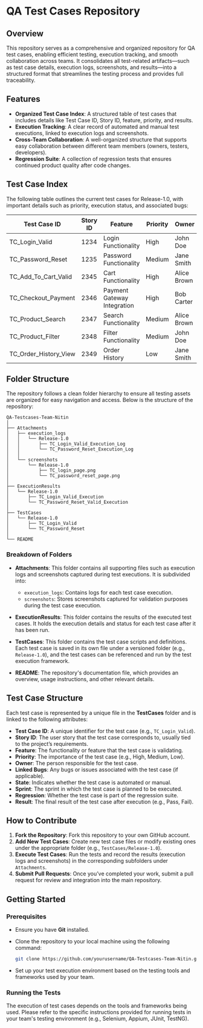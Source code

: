 # QA Test Cases Repository

## Overview

This repository serves as a comprehensive and organized repository for QA test cases, enabling efficient testing, execution tracking, and smooth collaboration across teams. It consolidates all test-related artifacts—such as test case details, execution logs, screenshots, and results—into a structured format that streamlines the testing process and provides full traceability.

## Features

- **Organized Test Case Index**: A structured table of test cases that includes details like Test Case ID, Story ID, feature, priority, and results.
- **Execution Tracking**: A clear record of automated and manual test executions, linked to execution logs and screenshots.
- **Cross-Team Collaboration**: A well-organized structure that supports easy collaboration between different team members (owners, testers, developers).
- **Regression Suite**: A collection of regression tests that ensures continued product quality after code changes.

## Test Case Index

The following table outlines the current test cases for Release-1.0, with important details such as priority, execution status, and associated bugs:

| Test Case ID           | Story ID | Feature                    | Priority | Owner         | Linked Bugs | State       | Sprint | Regression | Result  |  
|------------------------|----------|----------------------------|----------|---------------|-------------|-------------|--------|------------|---------|  
| TC_Login_Valid         | 1234     | Login Functionality        | High     | John Doe      | 5678, 5680  | Automated   | S-01   | Yes        | ✅ Passed  |  
| TC_Password_Reset      | 1235     | Password Functionality     | Medium   | Jane Smith    | None        | Manual      | S-01   | Yes        | ✅ Passed  |  
| TC_Add_To_Cart_Valid   | 2345     | Cart Functionality         | High     | Alice Brown   | 6789        | Automated   | S-01   | Yes        | ✅ Passed  |  
| TC_Checkout_Payment    | 2346     | Payment Gateway Integration| High     | Bob Carter    | None        | Manual      | S-01   | Yes        | ✅ Passed  |  
| TC_Product_Search      | 2347     | Search Functionality       | Medium   | Alice Brown   | 6791, 6792  | Automated   | S-01   | Yes        | ✅ Passed  |  
| TC_Product_Filter      | 2348     | Filter Functionality       | Medium   | John Doe      | None        | Manual      | S-01   | Yes        | ✅ Passed  |  
| TC_Order_History_View  | 2349     | Order History              | Low      | Jane Smith    | 6793        | Automated   | S-01   | Yes        | ✅ Passed  |  

## Folder Structure

The repository follows a clean folder hierarchy to ensure all testing assets are organized for easy navigation and access. Below is the structure of the repository:

```plaintext
QA-Testcases-Team-Nitin
│
├── Attachments
│   ├── execution_logs
│   │   └── Release-1.0
│   │       ├── TC_Login_Valid_Execution_Log
│   │       └── TC_Password_Reset_Execution_Log
│   │   
│   └── screenshots
│       └── Release-1.0
│           ├── TC_login_page.png
│           └── TC_password_reset_page.png
│
├── ExecutionResults
│   └── Release-1.0
│       ├── TC_Login_Valid_Execution
│       └── TC_Password_Reset_Valid_Execution
│
├── TestCases
│   └── Release-1.0
│       ├── TC_Login_Valid
│       └── TC_Password_Reset
│
└── README
```

### Breakdown of Folders

- **Attachments**: This folder contains all supporting files such as execution logs and screenshots captured during test executions. It is subdivided into:
  - `execution_logs`: Contains logs for each test case execution.
  - `screenshots`: Stores screenshots captured for validation purposes during the test case execution.
  
- **ExecutionResults**: This folder contains the results of the executed test cases. It holds the execution details and status for each test case after it has been run.

- **TestCases**: This folder contains the test case scripts and definitions. Each test case is saved in its own file under a versioned folder (e.g., `Release-1.0`), and the test cases can be referenced and run by the test execution framework.

- **README**: The repository's documentation file, which provides an overview, usage instructions, and other relevant details.

## Test Case Structure

Each test case is represented by a unique file in the **TestCases** folder and is linked to the following attributes:

- **Test Case ID**: A unique identifier for the test case (e.g., `TC_Login_Valid`).
- **Story ID**: The user story that the test case corresponds to, usually tied to the project’s requirements.
- **Feature**: The functionality or feature that the test case is validating.
- **Priority**: The importance of the test case (e.g., High, Medium, Low).
- **Owner**: The person responsible for the test case.
- **Linked Bugs**: Any bugs or issues associated with the test case (if applicable).
- **State**: Indicates whether the test case is automated or manual.
- **Sprint**: The sprint in which the test case is planned to be executed.
- **Regression**: Whether the test case is part of the regression suite.
- **Result**: The final result of the test case after execution (e.g., Pass, Fail).

## How to Contribute

1. **Fork the Repository**: Fork this repository to your own GitHub account.
2. **Add New Test Cases**: Create new test case files or modify existing ones under the appropriate folder (e.g., `TestCases/Release-1.0`).
3. **Execute Test Cases**: Run the tests and record the results (execution logs and screenshots) in the corresponding subfolders under `Attachments`.
4. **Submit Pull Requests**: Once you’ve completed your work, submit a pull request for review and integration into the main repository.

## Getting Started

### Prerequisites

- Ensure you have **Git** installed.
- Clone the repository to your local machine using the following command:

  ```bash
  git clone https://github.com/yourusername/QA-Testcases-Team-Nitin.git
  ```

- Set up your test execution environment based on the testing tools and frameworks used by your team.

### Running the Tests

The execution of test cases depends on the tools and frameworks being used. Please refer to the specific instructions provided for running tests in your team's testing environment (e.g., Selenium, Appium, JUnit, TestNG).


